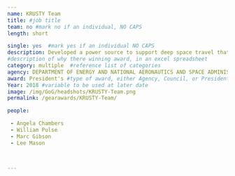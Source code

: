 ```yaml
---
name: KRUSTY Team
title: #job title
team: no #mark no if an individual, NO CAPS
length: short

single: yes  #mark yes if an individual NO CAPS
description: Developed a power source to support deep space travel that outlasts existing fuel sources. Using Stirling-engine  technology, this team tested a fuel source that paves the way for future manned missions to Mars and ensures that astronauts have adequate electrical power for long-term missions.
#description of why there winning award, in an excel spreadsheet
category: multiple  #reference list of categories
agency: DEPARTMENT OF ENERGY AND NATIONAL AERONAUTICS AND SPACE ADMINISTRATION #name of agency, capitalize first letter of each name
award: President's #type of award, either Agency, Council, or President's; this is case sensitive so make sure to match the options listed exactly. This section generates the format of the card
Year: 2018 #variable to be used at later date
image: /img/GoG/headshots/KRUSTY-Team.png
permalink: /gearawards/KRUSTY-Team/

people:

 - Angela Chambers
 - William Pulse
 - Marc Gibson
 - Lee Mason



---
```

